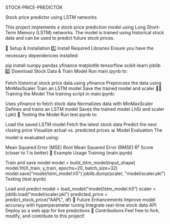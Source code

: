 STOCK-PRICE-PREDICTOR


Stock price predictor using LSTM networks

This project implements a stock price prediction model using Long Short-Term Memory (LSTM) networks. The model is trained using historical stock data and can be used to predict future stock prices.

🚀 Setup & Installation 1️⃣ Install Required Libraries Ensure you have the necessary dependencies installed:

pip install numpy pandas yfinance matplotlib tensorflow scikit-learn joblib 2️⃣ Download Stock Data & Train Model Run main.ipynb to:

Fetch historical stock price data using yfinance Preprocess the data using MinMaxScaler Train an LSTM model Save the trained model and scaler 🏋️‍♂️ Training the Model The training script in main.ipynb:

Uses yfinance to fetch stock data Normalizes data with MinMaxScaler Defines and trains an LSTM model Saves the trained model (.h5) and scaler (.pkl) 🧪 Testing the Model Run test.ipynb to:

Load the saved LSTM model Fetch the latest stock data Predict the next closing price Visualize actual vs. predicted prices 📊 Model Evaluation The model is evaluated using:

Mean Squared Error (MSE) Root Mean Squared Error (RMSE) R² Score (closer to 1 is better) 📌 Example Usage Training (main.ipynb)

Train and save model
model = build_lstm_model(input_shape) model.fit(X_train, y_train, epochs=20, batch_size=32) model.save("model/lstm_model.h5") joblib.dump(scaler, "model/scaler.pkl") Testing (test.ipynb)

Load and predict
model = load_model("model/lstm_model.h5") scaler = joblib.load("model/scaler.pkl") predicted_price = predict_stock_price("AAPL", df) 🎯 Future Enhancements Improve model accuracy with hyperparameter tuning Integrate real-time stock data API Deploy as a web app for live predictions 🤝 Contributions Feel free to fork, modify, and contribute to this project!

